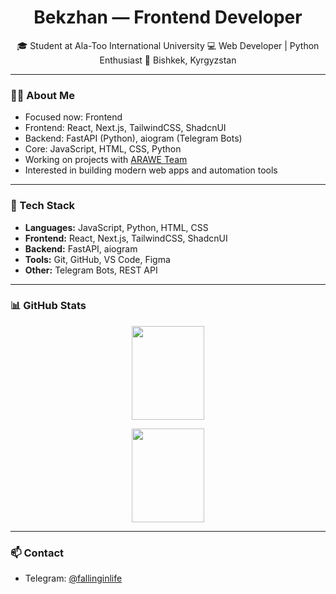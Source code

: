 <h1 align="center">Bekzhan — Frontend Developer</h1>

<p align="center">
🎓 Student at Ala-Too International University  
💻 Web Developer | Python Enthusiast  
📍 Bishkek, Kyrgyzstan  
</p>

---

### 👨‍💻 About Me

- Focused now: Frontend
- Frontend: React, Next.js, TailwindCSS, ShadcnUI  
- Backend: FastAPI (Python), aiogram (Telegram Bots)  
- Core: JavaScript, HTML, CSS, Python  
- Working on projects with [ARAWE Team](https://github.com/orgs/arawe-kg)  
- Interested in building modern web apps and automation tools

---

### 🧰 Tech Stack

- **Languages:** JavaScript, Python, HTML, CSS  
- **Frontend:** React, Next.js, TailwindCSS, ShadcnUI  
- **Backend:** FastAPI, aiogram  
- **Tools:** Git, GitHub, VS Code, Figma  
- **Other:** Telegram Bots, REST API

---

### 📊 GitHub Stats

<p align="center">
  <img src="https://github-readme-stats.vercel.app/api/top-langs/?username=SinJeIwc&layout=compact&theme=default" width="48%" height="150"/>
</p>
<p align="center">
  <img src="https://github-readme-stats.vercel.app/api?username=SinJeIwc&show_icons=true&theme=default" width="48%" height="150"/>
</p>

---

### 📫 Contact

- Telegram: [@fallinginlife](https://t.me/fallinginlife)

